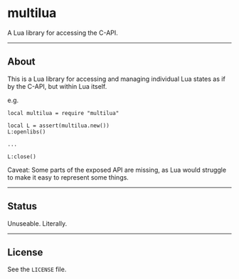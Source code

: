 # multilua

A Lua library for accessing the C-API.

---

## About

This is a Lua library for accessing and managing individual Lua states as if by the C-API, but within Lua itself.

e.g.

	local multilua = require "multilua"

	local L = assert(multilua.new())
	L:openlibs()
	
	...

	L:close()

Caveat: Some parts of the exposed API are missing, as Lua would struggle to make it easy to represent some things.

---

## Status

Unuseable. Literally.

---

## License

See the `LICENSE` file.
